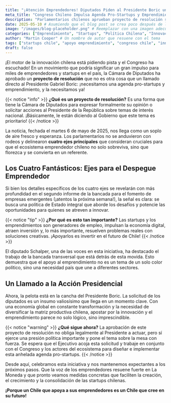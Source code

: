 ```yaml
---
title: "¡Atención Emprendedores! Diputados Piden al Presidente Boric una Agenda Pro-Startups con Urgencia"
meta_title: "Congreso Chileno Impulsa Agenda Pro-Startups y Emprendimiento"
description: "Parlamentarios chilenos aprueban proyecto de resolución solicitando al Presidente Boric medidas concretas para fomentar el ecosistema de startups y emprendimiento en el país."
date: 2025-05-10 # Asumiendo que el blog post se crea poco después de la noticia (6 de Mayo 2025)
image: "/images/blog-placeholder.png" # Reemplazar con una imagen adecuada si es posible
categories: ["Emprendimiento", "Startups", "Política Chilena", "Innovación"]
author: "Martin Cooper" # Un nombre de autor que resuene con el tema
tags: ["startups chile", "apoyo emprendimiento", "congreso chile", "innovacion", "economia digital", "gabriel boric"]
draft: false
---
```


¡El motor de la innovación chilena está pidiendo pista y el Congreso ha escuchado! En un movimiento que podría significar un gran impulso para miles de emprendedores y startups en el país, la Cámara de Diputados ha aprobado un **proyecto de resolución** que no es otra cosa que un llamado directo al Presidente Gabriel Boric: ¡necesitamos una agenda pro-startups y emprendimiento, y la necesitamos ya!

{{< notice "info" >}}
**¿Qué es un proyecto de resolución?** Es una forma que tiene la Cámara de Diputados para expresar formalmente su opinión o solicitar acciones al Presidente de la República sobre temas de interés nacional. ¡Básicamente, le están diciendo al Gobierno que este tema es prioritario!
{{< /notice >}}

La noticia, fechada el martes 6 de mayo de 2025, nos llega como un soplo de aire fresco y esperanza. Los parlamentarios no se anduvieron con rodeos y delinearon **cuatro ejes principales** que consideran cruciales para que el ecosistema emprendedor chileno no solo sobreviva, sino que florezca y se convierta en un referente.

## Los Cuatro Fantásticos: Ejes para el Despegue Emprendedor

Si bien los detalles específicos de los cuatro ejes se revelarán con más profundidad en el segundo informe de la bancada para el fomento de empresas emergentes (¡atentos la próxima semana!), la señal es clara: se busca una política de Estado integral que aborde los desafíos y potencie las oportunidades para quienes se atreven a innovar.

{{< notice "tip" >}}
**¿Por qué es esto tan importante?** Las startups y los emprendimientos son generadores de empleo, impulsan la economía digital, atraen inversión y, lo más importante, resuelven problemas reales con soluciones creativas. ¡Apoyarlos es invertir en el futuro de Chile!
{{< /notice >}}

El diputado Schalper, una de las voces en esta iniciativa, ha destacado el trabajo de la bancada transversal que está detrás de esta movida. Esto demuestra que el apoyo al emprendimiento no es un tema de un solo color político, sino una necesidad país que une a diferentes sectores.

## Un Llamado a la Acción Presidencial

Ahora, la pelota está en la cancha del Presidente Boric. La solicitud de los diputados es un insumo valiosísimo que llega en un momento clave. Con una economía global en constante transformación y la necesidad de diversificar la matriz productiva chilena, apostar por la innovación y el emprendimiento parece no solo lógico, sino imprescindible.

{{< notice "warning" >}}
**¿Qué sigue ahora?** La aprobación de este proyecto de resolución no obliga legalmente al Presidente a actuar, pero sí ejerce una presión política importante y pone el tema sobre la mesa con fuerza. Se espera que el Ejecutivo acoja esta solicitud y trabaje en conjunto con el Congreso y los actores del ecosistema para diseñar e implementar esta anhelada agenda pro-startups.
{{< /notice >}}

Desde aquí, celebramos esta iniciativa y nos mantenemos expectantes a los próximos pasos. Que la voz de los emprendedores resuene fuerte en La Moneda y que pronto veamos medidas concretas que faciliten la creación, el crecimiento y la consolidación de las startups chilenas.

**¡Porque un Chile que apoya a sus emprendedores es un Chile que cree en su futuro!**

